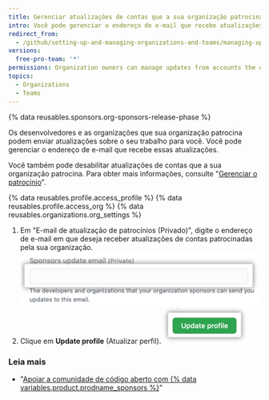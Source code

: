 ```yaml
---
title: Gerenciar atualizações de contas que a sua organização patrocina
intro: Você pode gerenciar o endereço de e-mail que recebe atualizações de contas patrocinadas pela sua organização.
redirect_from:
  - /github/setting-up-and-managing-organizations-and-teams/managing-updates-from-accounts-your-organization-sponsors
versions:
  free-pro-team: '*'
permissions: Organization owners can manage updates from accounts the organization sponsors.
topics:
  - Organizations
  - Teams
---
```


{% data reusables.sponsors.org-sponsors-release-phase %}

Os desenvolvedores e as organizações que sua organização patrocina podem enviar atualizações sobre o seu trabalho para você. Você pode gerenciar o endereço de e-mail que recebe essas atualizações.

Você também pode desabilitar atualizações de contas que a sua organização patrocina. Para obter mais informações, consulte "[Gerenciar o patrocínio](/github/supporting-the-open-source-community-with-github-sponsors/managing-your-sponsorship#managing-email-updates-for-your-sponsorship)".

{% data reusables.profile.access_profile %}
{% data reusables.profile.access_org %}
{% data reusables.organizations.org_settings %}
1. Em "E-mail de atualização de patrocínios (Privado)", digite o endereço de e-mail em que deseja receber atualizações de contas patrocinadas pela sua organização. ![Caixa de texto para inserir o endereço de email para receber atualizações de contas patrocinadas](/assets/images/help/sponsors/organization-update-email-textbox.png)
1. Clique em **Update profile** (Atualizar perfil). ![Botão Update profile (Atualizar perfil)](/assets/images/help/organizations/update-profile-button.png)

### Leia mais

- "[Apoiar a comunidade de código aberto com {% data variables.product.prodname_sponsors %}](/github/supporting-the-open-source-community-with-github-sponsors)"
